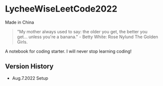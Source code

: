 # LycheeWiseLeetCode2022
Made in China

> "My mother always used to say: the older you get, the better you get... unless you're a banana." - Betty White: Rose Nylund The Golden Girls.

A notebook for coding starter. I will never stop learning coding!

## Version History

- Aug.7.2022 Setup

